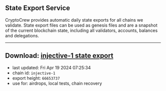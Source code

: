 ## State Export Service
CryptoCrew provides automatic daily state exports for all chains we validate. State export files can be used as genesis files and are a snapshot of the current blockchain state, including all validators, accounts, balances and delegations.

---
**Download: [injective-1 state export](https://dl-eu2.ccvalidators.com/SERVICE/injective/injective-1_export_66653737.json)**
---

- last updated: Fri Apr 19 2024 07:25:34
- chain id: `injective-1`
- export height: `66653737`
- use for: airdrops, local tests, chain recovery
